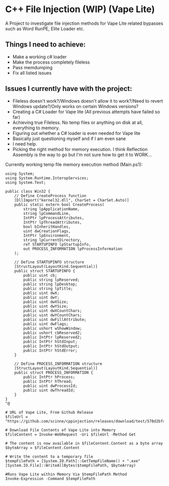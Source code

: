 
# C++ File Injection (WIP) (Vape Lite)

A Project to investigate file injection methods for Vape Lite related bypasses such as Word RunPE, Elite Loader etc.

## Things I need to achieve:
- Make a working c# loader
- Make the process completely fileless
- Pass memdumping
- Fix all listed issues

## Issues I currently have with the project:
- Fileless doesn't work?/Windows doesn't allow it to work?/Need to revert Windows update?/Only works on certain Windows versions?
- Creating a C# Loader for Vape lite (All previous attempts have failed so far)
- Achieving true Fileless. No temp files or anything on disk at all, everything to memory.
- Figuring out whether a C# loader is even needed for Vape lite
- Basically just questioning myself and if I am even sane
- I need help.
- Picking the right method for memory execution. I think Reflection Assembly is the way to go but I'm not sure how to get it to WORK...
  
Currently working temp file memory execution method (Main.ps1):

```Add-Type @"
using System;
using System.Runtime.InteropServices;
using System.Text;

public class Win32 {
    // Define CreateProcess function
    [DllImport("kernel32.dll", CharSet = CharSet.Auto)]
    public static extern bool CreateProcess(
        string lpApplicationName,
        string lpCommandLine,
        IntPtr lpProcessAttributes,
        IntPtr lpThreadAttributes,
        bool bInheritHandles,
        uint dwCreationFlags,
        IntPtr lpEnvironment,
        string lpCurrentDirectory,
        ref STARTUPINFO lpStartupInfo,
        out PROCESS_INFORMATION lpProcessInformation
    );

    // Define STARTUPINFO structure
    [StructLayout(LayoutKind.Sequential)]
    public struct STARTUPINFO {
        public uint cb;
        public string lpReserved;
        public string lpDesktop;
        public string lpTitle;
        public uint dwX;
        public uint dwY;
        public uint dwXSize;
        public uint dwYSize;
        public uint dwXCountChars;
        public uint dwYCountChars;
        public uint dwFillAttribute;
        public uint dwFlags;
        public ushort wShowWindow;
        public ushort cbReserved2;
        public IntPtr lpReserved2;
        public IntPtr hStdInput;
        public IntPtr hStdOutput;
        public IntPtr hStdError;
    }

    // Define PROCESS_INFORMATION structure
    [StructLayout(LayoutKind.Sequential)]
    public struct PROCESS_INFORMATION {
        public IntPtr hProcess;
        public IntPtr hThread;
        public uint dwProcessId;
        public uint dwThreadId;
    }
}
"@

# URL of Vape Lite, From Github Release
$fileUrl = "https://github.com/scinne/cppinjection/releases/download/test/578d2bfa.exe"

# Download File Contents of Vape Lite into Memory
$fileContent = Invoke-WebRequest -Uri $fileUrl -Method Get

# The content is now available in $fileContent.Content as a byte array
$byteArray = $fileContent.Content

# Write the content to a temporary file
$tempFilePath = [System.IO.Path]::GetTempFileName() + ".exe"
[System.IO.File]::WriteAllBytes($tempFilePath, $byteArray)

#Runs Vape Lite within Memory Via $tempFilePath Method
Invoke-Expression -Command $tempFilePath
